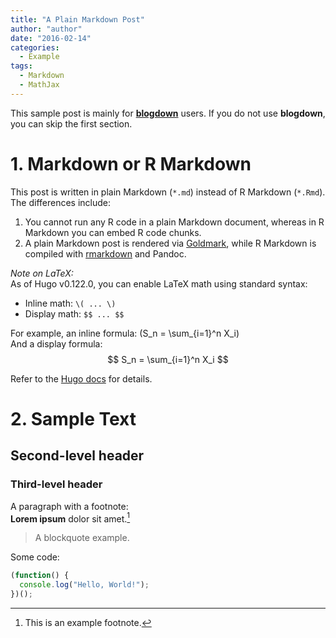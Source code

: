 ```yaml
---
title: "A Plain Markdown Post"
author: "author"
date: "2016-02-14"
categories:
  - Example
tags:
  - Markdown
  - MathJax
---
```


This sample post is mainly for [**blogdown**](https://github.com/rstudio/blogdown) users. If you do not use **blogdown**, you can skip the first section.

# 1. Markdown or R Markdown

This post is written in plain Markdown (`*.md`) instead of R Markdown (`*.Rmd`). The differences include:

1. You cannot run any R code in a plain Markdown document, whereas in R Markdown you can embed R code chunks.
2. A plain Markdown post is rendered via [Goldmark](https://gohugo.io/overview/configuration/), while R Markdown is compiled with [rmarkdown](http://rmarkdown.rstudio.com) and Pandoc.

*Note on LaTeX:*  
As of Hugo v0.122.0, you can enable LaTeX math using standard syntax:
- Inline math: `\( ... \)`
- Display math: `$$ ... $$`

For example, an inline formula: \(S_n = \sum_{i=1}^n X_i\)  
And a display formula:  
$$
S_n = \sum_{i=1}^n X_i
$$

Refer to the [Hugo docs](https://gohugo.io/content-management/mathematics/) for details.

# 2. Sample Text

## Second-level header

### Third-level header

A paragraph with a footnote:  
**Lorem ipsum** dolor sit amet.[^1]

[^1]: This is an example footnote.

> A blockquote example.

Some code:

```js
(function() {
  console.log("Hello, World!");
})();
